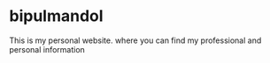 # bipulmandol
This is my personal website. where you can find my professional and personal information
